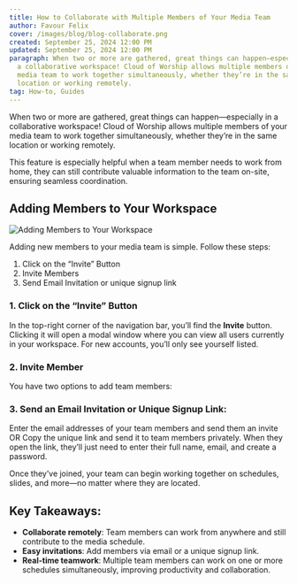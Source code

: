 ```yaml
---
title: How to Collaborate with Multiple Members of Your Media Team
author: Favour Felix
cover: /images/blog/blog-collaborate.png
created: September 25, 2024 12:00 PM
updated: September 25, 2024 12:00 PM
paragraph: When two or more are gathered, great things can happen—especially in
  a collaborative workspace! Cloud of Worship allows multiple members of your
  media team to work together simultaneously, whether they’re in the same
  location or working remotely.
tag: How-to, Guides
---
```


When two or more are gathered, great things can happen—especially in a collaborative workspace! Cloud of Worship allows multiple members of your media team to work together simultaneously, whether they’re in the same location or working remotely.

This feature is especially helpful when a team member needs to work from home, they can still contribute valuable information to the team on-site, ensuring seamless coordination.

## Adding Members to Your Workspace

![Adding Members to Your Workspace](https://firebasestorage.googleapis.com/v0/b/favour-portfolio.appspot.com/o/cow%2Fblog%2Fblog-invite.webp?alt=media\&token=ebc60daa-cc9a-4ffc-95bf-79bde26c9e9d)

Adding new members to your media team is simple. Follow these steps:

1. Click on the “Invite” Button
2. Invite Members
3. Send Email Invitation or unique signup link

### 1. Click on the “Invite” Button

In the top-right corner of the navigation bar, you’ll find the **Invite** button. Clicking it will open a modal window where you can view all users currently in your workspace. For new accounts, you’ll only see yourself listed.

### 2. Invite Member

You have two options to add team members:

### 3. Send an Email Invitation or Unique Signup Link:

Enter the email addresses of your team members and send them an invite OR Copy the unique link and send it to team members privately. When they open the link, they’ll just need to enter their full name, email, and create a password.

Once they’ve joined, your team can begin working together on schedules, slides, and more—no matter where they are located.

## Key Takeaways:

- **Collaborate remotely**: Team members can work from anywhere and still contribute to the media schedule.
- **Easy invitations**: Add members via email or a unique signup link.
- **Real-time teamwork**: Multiple team members can work on one or more schedules simultaneously, improving productivity and collaboration.
